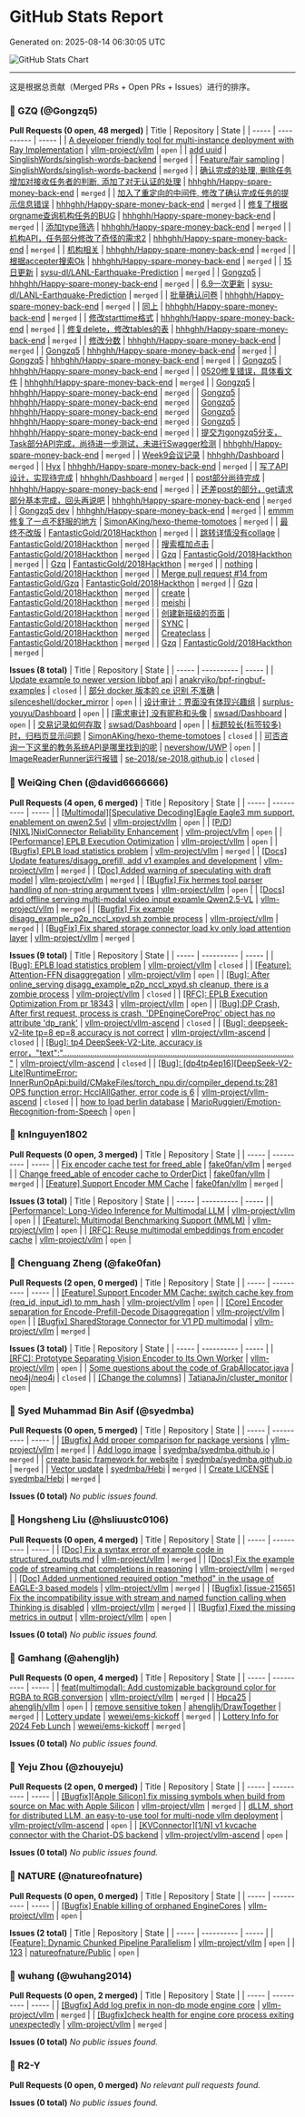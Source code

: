 # GitHub Stats Report

Generated on: 2025-08-14 06:30:05 UTC

![GitHub Stats Chart](stats_chart.svg)

---

这是根据总贡献（Merged PRs + Open PRs + Issues）进行的排序。

### 👤 GZQ (@Gongzq5)

**Pull Requests (0 open, 48 merged)**
| Title | Repository | State |
| ----- | ---------- | ----- |
| [A developer friendly tool for multi-instance deployment with Ray Implementation](https://github.com/vllm-project/vllm/pull/20761) | [vllm-project/vllm](https://github.com/vllm-project/vllm) | `open` |
| [add uuid](https://github.com/SinglishWords/singlish-words-backend/pull/2) | [SinglishWords/singlish-words-backend](https://github.com/SinglishWords/singlish-words-backend) | `merged` |
| [Feature/fair sampling](https://github.com/SinglishWords/singlish-words-backend/pull/1) | [SinglishWords/singlish-words-backend](https://github.com/SinglishWords/singlish-words-backend) | `merged` |
| [确认完成的处理, 删除任务增加对接收任务者的判断, 添加了对无认证的处理](https://github.com/hhhghh/Happy-spare-money-back-end/pull/124) | [hhhghh/Happy-spare-money-back-end](https://github.com/hhhghh/Happy-spare-money-back-end) | `merged` |
| [加入了重定向的中间件, 修改了确认完成任务的提示信息错误](https://github.com/hhhghh/Happy-spare-money-back-end/pull/122) | [hhhghh/Happy-spare-money-back-end](https://github.com/hhhghh/Happy-spare-money-back-end) | `merged` |
| [修复了根据orgname查询机构任务的BUG](https://github.com/hhhghh/Happy-spare-money-back-end/pull/117) | [hhhghh/Happy-spare-money-back-end](https://github.com/hhhghh/Happy-spare-money-back-end) | `merged` |
| [添加type筛选](https://github.com/hhhghh/Happy-spare-money-back-end/pull/115) | [hhhghh/Happy-spare-money-back-end](https://github.com/hhhghh/Happy-spare-money-back-end) | `merged` |
| [机构API，任务部分修改了奇怪的需求2](https://github.com/hhhghh/Happy-spare-money-back-end/pull/112) | [hhhghh/Happy-spare-money-back-end](https://github.com/hhhghh/Happy-spare-money-back-end) | `merged` |
| [机构相关](https://github.com/hhhghh/Happy-spare-money-back-end/pull/110) | [hhhghh/Happy-spare-money-back-end](https://github.com/hhhghh/Happy-spare-money-back-end) | `merged` |
| [根据accepter搜索Ok](https://github.com/hhhghh/Happy-spare-money-back-end/pull/101) | [hhhghh/Happy-spare-money-back-end](https://github.com/hhhghh/Happy-spare-money-back-end) | `merged` |
| [15日更新](https://github.com/sysu-dl/LANL-Earthquake-Prediction/pull/10) | [sysu-dl/LANL-Earthquake-Prediction](https://github.com/sysu-dl/LANL-Earthquake-Prediction) | `merged` |
| [Gongzq5](https://github.com/hhhghh/Happy-spare-money-back-end/pull/80) | [hhhghh/Happy-spare-money-back-end](https://github.com/hhhghh/Happy-spare-money-back-end) | `merged` |
| [6.9一次更新](https://github.com/sysu-dl/LANL-Earthquake-Prediction/pull/6) | [sysu-dl/LANL-Earthquake-Prediction](https://github.com/sysu-dl/LANL-Earthquake-Prediction) | `merged` |
| [批量确认问卷](https://github.com/hhhghh/Happy-spare-money-back-end/pull/73) | [hhhghh/Happy-spare-money-back-end](https://github.com/hhhghh/Happy-spare-money-back-end) | `merged` |
| [同上](https://github.com/hhhghh/Happy-spare-money-back-end/pull/70) | [hhhghh/Happy-spare-money-back-end](https://github.com/hhhghh/Happy-spare-money-back-end) | `merged` |
| [修改starttime格式](https://github.com/hhhghh/Happy-spare-money-back-end/pull/69) | [hhhghh/Happy-spare-money-back-end](https://github.com/hhhghh/Happy-spare-money-back-end) | `merged` |
| [修复delete，修改tables的表](https://github.com/hhhghh/Happy-spare-money-back-end/pull/67) | [hhhghh/Happy-spare-money-back-end](https://github.com/hhhghh/Happy-spare-money-back-end) | `merged` |
| [修改分数](https://github.com/hhhghh/Happy-spare-money-back-end/pull/66) | [hhhghh/Happy-spare-money-back-end](https://github.com/hhhghh/Happy-spare-money-back-end) | `merged` |
| [Gongzq5](https://github.com/hhhghh/Happy-spare-money-back-end/pull/65) | [hhhghh/Happy-spare-money-back-end](https://github.com/hhhghh/Happy-spare-money-back-end) | `merged` |
| [Gongzq5](https://github.com/hhhghh/Happy-spare-money-back-end/pull/48) | [hhhghh/Happy-spare-money-back-end](https://github.com/hhhghh/Happy-spare-money-back-end) | `merged` |
| [Gongzq5](https://github.com/hhhghh/Happy-spare-money-back-end/pull/38) | [hhhghh/Happy-spare-money-back-end](https://github.com/hhhghh/Happy-spare-money-back-end) | `merged` |
| [0520修复错误，具体看文件](https://github.com/hhhghh/Happy-spare-money-back-end/pull/28) | [hhhghh/Happy-spare-money-back-end](https://github.com/hhhghh/Happy-spare-money-back-end) | `merged` |
| [Gongzq5](https://github.com/hhhghh/Happy-spare-money-back-end/pull/25) | [hhhghh/Happy-spare-money-back-end](https://github.com/hhhghh/Happy-spare-money-back-end) | `merged` |
| [Gongzq5](https://github.com/hhhghh/Happy-spare-money-back-end/pull/24) | [hhhghh/Happy-spare-money-back-end](https://github.com/hhhghh/Happy-spare-money-back-end) | `merged` |
| [Gongzq5](https://github.com/hhhghh/Happy-spare-money-back-end/pull/20) | [hhhghh/Happy-spare-money-back-end](https://github.com/hhhghh/Happy-spare-money-back-end) | `merged` |
| [Gongzq5](https://github.com/hhhghh/Happy-spare-money-back-end/pull/16) | [hhhghh/Happy-spare-money-back-end](https://github.com/hhhghh/Happy-spare-money-back-end) | `merged` |
| [Gongzq5](https://github.com/hhhghh/Happy-spare-money-back-end/pull/15) | [hhhghh/Happy-spare-money-back-end](https://github.com/hhhghh/Happy-spare-money-back-end) | `merged` |
| [提交为gongzq5分支，Task部分API完成，尚待进一步测试，未进行Swagger检测](https://github.com/hhhghh/Happy-spare-money-back-end/pull/11) | [hhhghh/Happy-spare-money-back-end](https://github.com/hhhghh/Happy-spare-money-back-end) | `merged` |
| [Week9会议记录](https://github.com/hhhghh/Dashboard/pull/3) | [hhhghh/Dashboard](https://github.com/hhhghh/Dashboard) | `merged` |
| [Hyx](https://github.com/hhhghh/Happy-spare-money-back-end/pull/9) | [hhhghh/Happy-spare-money-back-end](https://github.com/hhhghh/Happy-spare-money-back-end) | `merged` |
| [写了API设计，实现待完成](https://github.com/hhhghh/Dashboard/pull/2) | [hhhghh/Dashboard](https://github.com/hhhghh/Dashboard) | `merged` |
| [post部分尚待完成](https://github.com/hhhghh/Happy-spare-money-back-end/pull/6) | [hhhghh/Happy-spare-money-back-end](https://github.com/hhhghh/Happy-spare-money-back-end) | `merged` |
| [还差post的部分，get请求部分基本完成，回头再说吧](https://github.com/hhhghh/Happy-spare-money-back-end/pull/5) | [hhhghh/Happy-spare-money-back-end](https://github.com/hhhghh/Happy-spare-money-back-end) | `merged` |
| [Gongzq5 dev](https://github.com/hhhghh/Happy-spare-money-back-end/pull/4) | [hhhghh/Happy-spare-money-back-end](https://github.com/hhhghh/Happy-spare-money-back-end) | `merged` |
| [emmm修复了一点不舒服的地方](https://github.com/SimonAKing/hexo-theme-tomotoes/pull/15) | [SimonAKing/hexo-theme-tomotoes](https://github.com/SimonAKing/hexo-theme-tomotoes) | `merged` |
| [最终不改版](https://github.com/FantasticGold/2018Hackthon/pull/28) | [FantasticGold/2018Hackthon](https://github.com/FantasticGold/2018Hackthon) | `merged` |
| [跳转详情没有collage](https://github.com/FantasticGold/2018Hackthon/pull/24) | [FantasticGold/2018Hackthon](https://github.com/FantasticGold/2018Hackthon) | `merged` |
| [搜索框加点击](https://github.com/FantasticGold/2018Hackthon/pull/22) | [FantasticGold/2018Hackthon](https://github.com/FantasticGold/2018Hackthon) | `merged` |
| [Gzq](https://github.com/FantasticGold/2018Hackthon/pull/21) | [FantasticGold/2018Hackthon](https://github.com/FantasticGold/2018Hackthon) | `merged` |
| [Gzq](https://github.com/FantasticGold/2018Hackthon/pull/20) | [FantasticGold/2018Hackthon](https://github.com/FantasticGold/2018Hackthon) | `merged` |
| [nothing](https://github.com/FantasticGold/2018Hackthon/pull/17) | [FantasticGold/2018Hackthon](https://github.com/FantasticGold/2018Hackthon) | `merged` |
| [Merge pull request #14 from FantasticGold/Gzq](https://github.com/FantasticGold/2018Hackthon/pull/15) | [FantasticGold/2018Hackthon](https://github.com/FantasticGold/2018Hackthon) | `merged` |
| [Gzq](https://github.com/FantasticGold/2018Hackthon/pull/14) | [FantasticGold/2018Hackthon](https://github.com/FantasticGold/2018Hackthon) | `merged` |
| [create](https://github.com/FantasticGold/2018Hackthon/pull/12) | [FantasticGold/2018Hackthon](https://github.com/FantasticGold/2018Hackthon) | `merged` |
| [meishi](https://github.com/FantasticGold/2018Hackthon/pull/10) | [FantasticGold/2018Hackthon](https://github.com/FantasticGold/2018Hackthon) | `merged` |
| [创建新班级的页面](https://github.com/FantasticGold/2018Hackthon/pull/9) | [FantasticGold/2018Hackthon](https://github.com/FantasticGold/2018Hackthon) | `merged` |
| [SYNC](https://github.com/FantasticGold/2018Hackthon/pull/7) | [FantasticGold/2018Hackthon](https://github.com/FantasticGold/2018Hackthon) | `merged` |
| [Createclass](https://github.com/FantasticGold/2018Hackthon/pull/6) | [FantasticGold/2018Hackthon](https://github.com/FantasticGold/2018Hackthon) | `merged` |
| [Gzq](https://github.com/FantasticGold/2018Hackthon/pull/4) | [FantasticGold/2018Hackthon](https://github.com/FantasticGold/2018Hackthon) | `merged` |

**Issues (8 total)**
| Title | Repository | State |
| ----- | ---------- | ----- |
| [Update example to newer version libbpf api](https://github.com/anakryiko/bpf-ringbuf-examples/issues/3) | [anakryiko/bpf-ringbuf-examples](https://github.com/anakryiko/bpf-ringbuf-examples) | `closed` |
| [部分 docker 版本的 ce 识别 不准确](https://github.com/silenceshell/docker_mirror/issues/28) | [silenceshell/docker_mirror](https://github.com/silenceshell/docker_mirror) | `open` |
| [设计审计：界面没有体现兴趣组](https://github.com/surplus-youyu/Dashboard/issues/16) | [surplus-youyu/Dashboard](https://github.com/surplus-youyu/Dashboard) | `open` |
| [[需求审计] 没有昵称和头像](https://github.com/swsad/Dashboard/issues/5) | [swsad/Dashboard](https://github.com/swsad/Dashboard) | `open` |
| [交易记录如何存取](https://github.com/swsad/Dashboard/issues/4) | [swsad/Dashboard](https://github.com/swsad/Dashboard) | `open` |
| [标题较长(标签较多)时，归档页显示问题](https://github.com/SimonAKing/hexo-theme-tomotoes/issues/14) | [SimonAKing/hexo-theme-tomotoes](https://github.com/SimonAKing/hexo-theme-tomotoes) | `closed` |
| [可否咨询一下这里的教务系统API是哪里找到的呢](https://github.com/nevershow/UWP/issues/1) | [nevershow/UWP](https://github.com/nevershow/UWP) | `open` |
| [ImageReaderRunner运行报错](https://github.com/se-2018/se-2018.github.io/issues/27) | [se-2018/se-2018.github.io](https://github.com/se-2018/se-2018.github.io) | `closed` |

### 👤 WeiQing Chen (@david6666666)

**Pull Requests (4 open, 6 merged)**
| Title | Repository | State |
| ----- | ---------- | ----- |
| [[Multimodal][Speculative Decoding]Eagle Eagle3 mm support, enablement on qwen2.5vl](https://github.com/vllm-project/vllm/pull/22872) | [vllm-project/vllm](https://github.com/vllm-project/vllm) | `open` |
| [[P/D][NIXL]NixlConnector Reliability Enhancement](https://github.com/vllm-project/vllm/pull/22866) | [vllm-project/vllm](https://github.com/vllm-project/vllm) | `open` |
| [[Performance] EPLB Execution Optimization](https://github.com/vllm-project/vllm/pull/22179) | [vllm-project/vllm](https://github.com/vllm-project/vllm) | `open` |
| [[Bugfix] EPLB load statistics problem](https://github.com/vllm-project/vllm/pull/22167) | [vllm-project/vllm](https://github.com/vllm-project/vllm) | `merged` |
| [[Docs] Update features/disagg_prefill, add v1 examples and development](https://github.com/vllm-project/vllm/pull/22165) | [vllm-project/vllm](https://github.com/vllm-project/vllm) | `merged` |
| [[Doc] Added warning of speculating with draft model](https://github.com/vllm-project/vllm/pull/22047) | [vllm-project/vllm](https://github.com/vllm-project/vllm) | `merged` |
| [[Bugfix] Fix hermes tool parser handling of non-string argument types](https://github.com/vllm-project/vllm/pull/22002) | [vllm-project/vllm](https://github.com/vllm-project/vllm) | `open` |
| [[Docs] add offline serving multi-modal video input expamle Qwen2.5-VL](https://github.com/vllm-project/vllm/pull/21530) | [vllm-project/vllm](https://github.com/vllm-project/vllm) | `merged` |
| [[Bugfix] Fix example disagg_example_p2p_nccl_xpyd.sh zombie process](https://github.com/vllm-project/vllm/pull/21437) | [vllm-project/vllm](https://github.com/vllm-project/vllm) | `merged` |
| [[BugFix] Fix shared storage connector load kv only load attention layer](https://github.com/vllm-project/vllm/pull/21428) | [vllm-project/vllm](https://github.com/vllm-project/vllm) | `merged` |

**Issues (9 total)**
| Title | Repository | State |
| ----- | ---------- | ----- |
| [[Bug]: EPLB load statistics problem](https://github.com/vllm-project/vllm/issues/21883) | [vllm-project/vllm](https://github.com/vllm-project/vllm) | `closed` |
| [[Feature]: Attention-FFN disaggregation](https://github.com/vllm-project/vllm/issues/21644) | [vllm-project/vllm](https://github.com/vllm-project/vllm) | `open` |
| [[Bug]: After online_serving disagg_example_p2p_nccl_xpyd.sh cleanup, there is a zombie process](https://github.com/vllm-project/vllm/issues/21432) | [vllm-project/vllm](https://github.com/vllm-project/vllm) | `closed` |
| [[RFC]: EPLB Execution Optimization From pr 18343](https://github.com/vllm-project/vllm/issues/20805) | [vllm-project/vllm](https://github.com/vllm-project/vllm) | `open` |
| [[Bug]:DP Crash, After first request, process is crash, 'DPEngineCoreProc' object has no attribute 'dp_rank'](https://github.com/vllm-project/vllm-ascend/issues/1170) | [vllm-project/vllm-ascend](https://github.com/vllm-project/vllm-ascend) | `closed` |
| [[Bug]: deepseek-v2-lite tp=8 ep=8 accuracy is not correct](https://github.com/vllm-project/vllm-ascend/issues/1077) | [vllm-project/vllm-ascend](https://github.com/vllm-project/vllm-ascend) | `closed` |
| [[Bug]: tp4 DeepSeek-V2-Lite, accuracy is error，"text":"....................................................................................................."](https://github.com/vllm-project/vllm-ascend/issues/894) | [vllm-project/vllm-ascend](https://github.com/vllm-project/vllm-ascend) | `closed` |
| [[Bug]: [dp4tp4ep16][DeepSeek-V2-Lite]RuntimeError: InnerRunOpApi:build/CMakeFiles/torch_npu.dir/compiler_depend.ts:281 OPS function error: HcclAllGather, error code is 6](https://github.com/vllm-project/vllm-ascend/issues/886) | [vllm-project/vllm-ascend](https://github.com/vllm-project/vllm-ascend) | `closed` |
| [how to load berlin database](https://github.com/MarioRuggieri/Emotion-Recognition-from-Speech/issues/4) | [MarioRuggieri/Emotion-Recognition-from-Speech](https://github.com/MarioRuggieri/Emotion-Recognition-from-Speech) | `open` |

### 👤 knlnguyen1802

**Pull Requests (0 open, 3 merged)**
| Title | Repository | State |
| ----- | ---------- | ----- |
| [Fix encoder cache test for freed_able](https://github.com/fake0fan/vllm/pull/4) | [fake0fan/vllm](https://github.com/fake0fan/vllm) | `merged` |
| [Change freed_able of encoder cache to OrderDict](https://github.com/fake0fan/vllm/pull/3) | [fake0fan/vllm](https://github.com/fake0fan/vllm) | `merged` |
| [[Feature] Support Encoder MM Cache](https://github.com/fake0fan/vllm/pull/2) | [fake0fan/vllm](https://github.com/fake0fan/vllm) | `merged` |

**Issues (3 total)**
| Title | Repository | State |
| ----- | ---------- | ----- |
| [[Performance]: Long-Video Inference for Multimodal LLM](https://github.com/vllm-project/vllm/issues/22695) | [vllm-project/vllm](https://github.com/vllm-project/vllm) | `open` |
| [[Feature]:  Multimodal Benchmarking Support (MMLM)](https://github.com/vllm-project/vllm/issues/21887) | [vllm-project/vllm](https://github.com/vllm-project/vllm) | `open` |
| [[RFC]: Reuse multimodal embeddings from encoder cache](https://github.com/vllm-project/vllm/issues/21113) | [vllm-project/vllm](https://github.com/vllm-project/vllm) | `open` |

### 👤 Chenguang Zheng (@fake0fan)

**Pull Requests (2 open, 0 merged)**
| Title | Repository | State |
| ----- | ---------- | ----- |
| [[Feature] Support Encoder MM Cache: switch cache key from (req_id, input_id) to mm_hash](https://github.com/vllm-project/vllm/pull/22711) | [vllm-project/vllm](https://github.com/vllm-project/vllm) | `open` |
| [[Core] Encoder separation for Encode-Prefill-Decode Disaggregation](https://github.com/vllm-project/vllm/pull/21740) | [vllm-project/vllm](https://github.com/vllm-project/vllm) | `open` |
| [[Bugfix] SharedStorage Connector for V1 PD multimodal](https://github.com/vllm-project/vllm/pull/21611) | [vllm-project/vllm](https://github.com/vllm-project/vllm) | `merged` |

**Issues (3 total)**
| Title | Repository | State |
| ----- | ---------- | ----- |
| [[RFC]: Prototype Separating Vision Encoder to Its Own Worker](https://github.com/vllm-project/vllm/issues/20799) | [vllm-project/vllm](https://github.com/vllm-project/vllm) | `open` |
| [Some questions about the code of GrabAllocator.java](https://github.com/neo4j/neo4j/issues/12569) | [neo4j/neo4j](https://github.com/neo4j/neo4j) | `closed` |
| [[Change the columns]](https://github.com/TatianaJin/cluster_monitor/issues/1) | [TatianaJin/cluster_monitor](https://github.com/TatianaJin/cluster_monitor) | `open` |

### 👤 Syed Muhammad Bin Asif (@syedmba)

**Pull Requests (0 open, 5 merged)**
| Title | Repository | State |
| ----- | ---------- | ----- |
| [[Bugfix] Add proper comparison for package versions](https://github.com/vllm-project/vllm/pull/22314) | [vllm-project/vllm](https://github.com/vllm-project/vllm) | `merged` |
| [Add logo image](https://github.com/syedmba/syedmba.github.io/pull/2) | [syedmba/syedmba.github.io](https://github.com/syedmba/syedmba.github.io) | `merged` |
| [create basic framework for website](https://github.com/syedmba/syedmba.github.io/pull/1) | [syedmba/syedmba.github.io](https://github.com/syedmba/syedmba.github.io) | `merged` |
| [Vector update](https://github.com/syedmba/Hebi/pull/2) | [syedmba/Hebi](https://github.com/syedmba/Hebi) | `merged` |
| [Create LICENSE](https://github.com/syedmba/Hebi/pull/1) | [syedmba/Hebi](https://github.com/syedmba/Hebi) | `merged` |

**Issues (0 total)**
_No public issues found._

### 👤 Hongsheng Liu (@hsliuustc0106)

**Pull Requests (0 open, 4 merged)**
| Title | Repository | State |
| ----- | ---------- | ----- |
| [[Doc] Fix a syntax error of example code in structured_outputs.md](https://github.com/vllm-project/vllm/pull/22045) | [vllm-project/vllm](https://github.com/vllm-project/vllm) | `merged` |
| [[Docs] Fix the example code of streaming chat completions in reasoning](https://github.com/vllm-project/vllm/pull/21825) | [vllm-project/vllm](https://github.com/vllm-project/vllm) | `merged` |
| [[Doc] Added unmentioned required option "method" in the usage of EAGLE-3 based models](https://github.com/vllm-project/vllm/pull/21737) | [vllm-project/vllm](https://github.com/vllm-project/vllm) | `merged` |
| [[Bugfix] [issue-21565] Fix the incompatibility issue with stream and named function calling when Thinking is disabled](https://github.com/vllm-project/vllm/pull/21573) | [vllm-project/vllm](https://github.com/vllm-project/vllm) | `merged` |
| [[Bugfix] Fixed the missing metrics in output](https://github.com/vllm-project/vllm/pull/21444) | [vllm-project/vllm](https://github.com/vllm-project/vllm) | `open` |

**Issues (0 total)**
_No public issues found._

### 👤 Gamhang (@ahengljh)

**Pull Requests (0 open, 4 merged)**
| Title | Repository | State |
| ----- | ---------- | ----- |
| [feat(multimodal): Add customizable background color for RGBA to RGB conversion](https://github.com/vllm-project/vllm/pull/22052) | [vllm-project/vllm](https://github.com/vllm-project/vllm) | `merged` |
| [Hpca25](https://github.com/ahengljh/vllm/pull/1) | [ahengljh/vllm](https://github.com/ahengljh/vllm) | `open` |
| [remove sensitive token](https://github.com/ahengljh/DrawTogether/pull/1) | [ahengljh/DrawTogether](https://github.com/ahengljh/DrawTogether) | `merged` |
| [Lottery update](https://github.com/wewei/ems-kickoff/pull/2) | [wewei/ems-kickoff](https://github.com/wewei/ems-kickoff) | `merged` |
| [Lottery Info for 2024 Feb Lunch](https://github.com/wewei/ems-kickoff/pull/1) | [wewei/ems-kickoff](https://github.com/wewei/ems-kickoff) | `merged` |

**Issues (0 total)**
_No public issues found._

### 👤 Yeju Zhou (@zhouyeju)

**Pull Requests (2 open, 0 merged)**
| Title | Repository | State |
| ----- | ---------- | ----- |
| [[Bugfix][Apple Silicon] fix missing symbols when build from source on Mac with Apple Silicon](https://github.com/vllm-project/vllm/pull/21380) | [vllm-project/vllm](https://github.com/vllm-project/vllm) | `merged` |
| [dLLM, short for distributed LLM, an easy-to-use tool for multi-node vllm deployment](https://github.com/vllm-project/vllm-ascend/pull/1280) | [vllm-project/vllm-ascend](https://github.com/vllm-project/vllm-ascend) | `open` |
| [[KVConnector][1/N] v1 kvcache connector with the Chariot-DS backend](https://github.com/vllm-project/vllm-ascend/pull/1080) | [vllm-project/vllm-ascend](https://github.com/vllm-project/vllm-ascend) | `open` |

**Issues (0 total)**
_No public issues found._

### 👤 NATURE (@natureofnature)

**Pull Requests (0 open, 0 merged)**
| Title | Repository | State |
| ----- | ---------- | ----- |
| [[Bugfix] Enable killing of orphaned EngineCores](https://github.com/vllm-project/vllm/pull/21915) | [vllm-project/vllm](https://github.com/vllm-project/vllm) | `open` |

**Issues (2 total)**
| Title | Repository | State |
| ----- | ---------- | ----- |
| [[Feature]: Dynamic Chunked Pipeline Parallelism](https://github.com/vllm-project/vllm/issues/20808) | [vllm-project/vllm](https://github.com/vllm-project/vllm) | `open` |
| [123](https://github.com/natureofnature/Public/issues/1) | [natureofnature/Public](https://github.com/natureofnature/Public) | `open` |

### 👤 wuhang (@wuhang2014)

**Pull Requests (0 open, 2 merged)**
| Title | Repository | State |
| ----- | ---------- | ----- |
| [[Bugfix] Add log prefix in non-dp mode engine core](https://github.com/vllm-project/vllm/pull/21889) | [vllm-project/vllm](https://github.com/vllm-project/vllm) | `merged` |
| [[Bugfix]check health for engine core process exiting unexpectedly](https://github.com/vllm-project/vllm/pull/21728) | [vllm-project/vllm](https://github.com/vllm-project/vllm) | `merged` |

**Issues (0 total)**
_No public issues found._

### 👤 R2-Y

**Pull Requests (0 open, 0 merged)**
_No relevant pull requests found._

**Issues (0 total)**
_No public issues found._

